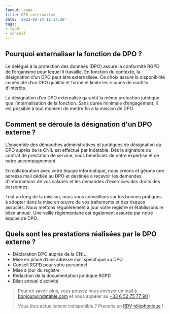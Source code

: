 ```yaml
---
layout: page
title: DPO externalisé
date: '2021-02-14 18:17:36'
tags:
- rgpd
- conseil
---
```


## Pourquoi externaliser la fonction de DPO ?

Le délégué à la protection des données (DPO) assure la conformité RGPD de l’organisme pour lequel il travaille. En fonction du contexte, la désignation d’un DPO peut être externalisée. Ce choix assure la disponibilité immédiate d’un DPO qualifié et formé et limite les risques de conflits d'intérêts.

La désignation d’un DPO externalisé garantit la même protection juridique que l’internalisation de la fonction. Sans durée minimale d’engagement, il est possible à tout moment de mettre fin à la mission de DPO.

## Comment se déroule la désignation d'un DPO externe ?

L’ensemble des démarches administratives et juridiques de désignation du DPO auprès de la CNIL est effectué par Indatable. Dès la signature du contrat de prestation de service, vous bénéficiez de notre expertise et de notre accompagnement.

En collaboration avec votre équipe informatique, nous créons et gérons une adresse mail dédiée au DPO et destinée à recevoir les demandes d'informations de vos salariés et les demandes d'exercices des droits des personnes.

Tout au long de la mission, nous vous conseillons sur les bonnes pratiques à adopter dans la mise en œuvre de vos traitements et des risques associés. Nous mettons régulièrement à jour votre registre et établissons le bilan annuel. Une veille règlementaire est également assurée par notre équipe de DPO.

## Quels sont les prestations réalisées par le DPO externe ?

- Déclaration DPO auprès de la CNIL
- Mise en place d’une adresse mail spécifique au DPO
- Conseil RGPD pour votre personnel
- Mise à jour du registre
- Rédaction de la documentation juridique RGPD
- Bilan annuel d’activité

> Pour en savoir plus, vous pouvez nous envoyer un mail à [bonjour@indatable.com](mailto:bonjour@indatable.com) et nous appeler au [+33 6 52 75 77 90](tel:0033652757790) !  
>   
> Vous êtes actuellement indisponible ? Prenons un [RDV téléphonique](https://calendly.com/indatable/rdv) !

